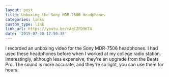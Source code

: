 ```yaml
---
layout: post
title: Unboxing the Sony MDR-7506 Headphones
categories: links
custom_type: link
link_url: https://youtu.be/rAqCZFD9KT4
date: '2015-07-30 17:50:38'
---
```

I recorded an unboxing video for the Sony MDR-7506 headphones. I had used these headphones before when I worked at my college radio station. Interestingly, although less expensive, they're an upgrade from the Beats Pro. The sound is more accurate, and they're so light, you can use them for hours.